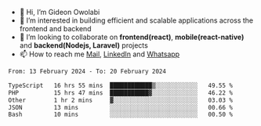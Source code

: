 - 👋 Hi, I’m Gideon Owolabi
- 👀 I’m interested in building efficient and scalable applications across the frontend and backend
- 💞️ I’m looking to collaborate on <b>frontend(react)</b>, <b>mobile(react-native)</b> and <b>backend(Nodejs, Laravel)</b> projects
- 📫 How to reach me <a href="mailto:gideoniyin2021@gmail.com">Mail</a>, <a href="https://www.linkedin.com/in/gideon-owolabi-9b667a232/">LinkedIn</a> and <a href="https://wa.me/2348055377085">Whatsapp</a>

<!---
gude1/gude1 is a ✨ special ✨ repository because its `README.md` (this file) appears on your GitHub profile.
You can click the Preview link to take a look at your changes.
--->

<!--START_SECTION:waka-->

```txt
From: 13 February 2024 - To: 20 February 2024

TypeScript   16 hrs 55 mins  ████████████▒░░░░░░░░░░░░   49.55 %
PHP          15 hrs 47 mins  ███████████▓░░░░░░░░░░░░░   46.22 %
Other        1 hr 2 mins     ▓░░░░░░░░░░░░░░░░░░░░░░░░   03.03 %
JSON         13 mins         ░░░░░░░░░░░░░░░░░░░░░░░░░   00.66 %
Bash         10 mins         ░░░░░░░░░░░░░░░░░░░░░░░░░   00.50 %
```

<!--END_SECTION:waka-->

